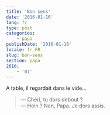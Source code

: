 ```yaml
---
title: 'Bon sens'
date: '2016-01-16'
lang: fr
type: post
categories:
    - papa
publishDate: '2016-01-16'
locale: fr_FR
slug: bon-sens
section: papa
2016:
    - '01'
---
```


A table, il regardait dans le vide…

> — Chéri, tu dors debout ?  
> — Hein ? Non, Papa. Je dors assis.
